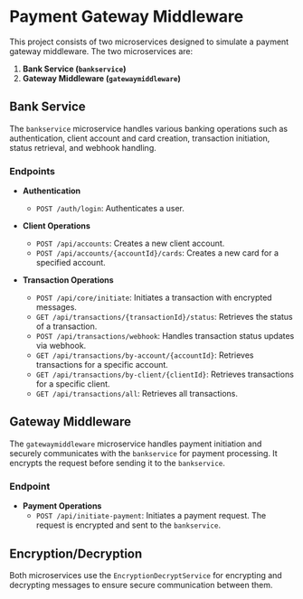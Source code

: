 # Payment Gateway Middleware

This project consists of two microservices designed to simulate a payment gateway middleware. The two microservices are:

1. **Bank Service (`bankservice`)**
2. **Gateway Middleware (`gatewaymiddleware`)**

## Bank Service

The `bankservice` microservice handles various banking operations such as authentication, client account and card creation, transaction initiation, status retrieval, and webhook handling.

### Endpoints

- **Authentication**
    - `POST /auth/login`: Authenticates a user.

- **Client Operations**
    - `POST /api/accounts`: Creates a new client account.
    - `POST /api/accounts/{accountId}/cards`: Creates a new card for a specified account.

- **Transaction Operations**
    - `POST /api/core/initiate`: Initiates a transaction with encrypted messages.
    - `GET /api/transactions/{transactionId}/status`: Retrieves the status of a transaction.
    - `POST /api/transactions/webhook`: Handles transaction status updates via webhook.
    - `GET /api/transactions/by-account/{accountId}`: Retrieves transactions for a specific account.
    - `GET /api/transactions/by-client/{clientId}`: Retrieves transactions for a specific client.
    - `GET /api/transactions/all`: Retrieves all transactions.

## Gateway Middleware

The `gatewaymiddleware` microservice handles payment initiation and securely communicates with the `bankservice` for payment processing. It encrypts the request before sending it to the `bankservice`.

### Endpoint

- **Payment Operations**
    - `POST /api/initiate-payment`: Initiates a payment request. The request is encrypted and sent to the `bankservice`.

## Encryption/Decryption

Both microservices use the `EncryptionDecryptService` for encrypting and decrypting messages to ensure secure communication between them.
